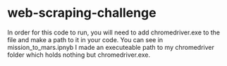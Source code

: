 # web-scraping-challenge

In order for this code to run, you will need to add chromedriver.exe to the file and make a path to it in your code. 
You can see in mission_to_mars.ipnyb I made an executeable path to my chromedriver folder which holds nothing but chromedriver.exe. 